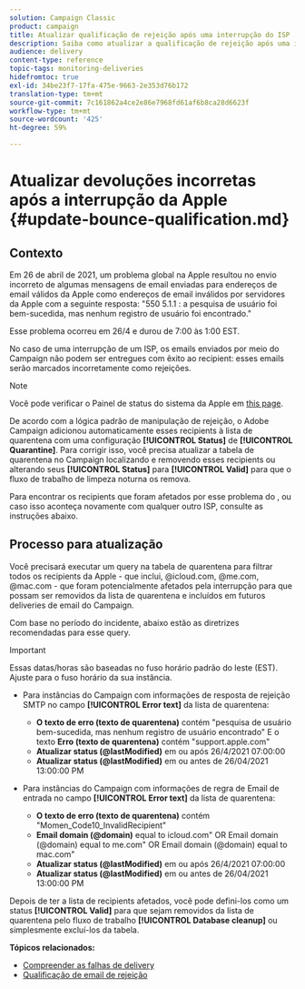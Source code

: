 ```yaml
---
solution: Campaign Classic
product: campaign
title: Atualizar qualificação de rejeição após uma interrupção do ISP
description: Saiba como atualizar a qualificação de rejeição após uma interrupção do ISP.
audience: delivery
content-type: reference
topic-tags: monitoring-deliveries
hidefromtoc: true
exl-id: 34be23f7-17fa-475e-9663-2e353d76b172
translation-type: tm+mt
source-git-commit: 7c161862a4ce2e86e7968fd61af6b8ca28d6623f
workflow-type: tm+mt
source-wordcount: '425'
ht-degree: 59%

---
```


# Atualizar devoluções incorretas após a interrupção da Apple {#update-bounce-qualification.md}

## Contexto

Em 26 de abril de 2021, um problema global na Apple resultou no envio incorreto de algumas mensagens de email enviadas para endereços de email válidos da Apple como endereços de email inválidos por servidores da Apple com a seguinte resposta:  &quot;550 5.1.1 <email address>: a pesquisa de usuário foi bem-sucedida, mas nenhum registro de usuário foi encontrado.&quot;

Esse problema ocorreu em 26/4 e durou de 7:00 às 1:00 EST.

No caso de uma interrupção de um ISP, os emails enviados por meio do Campaign não podem ser entregues com êxito ao recipient: esses emails serão marcados incorretamente como rejeições.

>[!NOTE]
>
>Você pode verificar o Painel de status do sistema da Apple em [this page](https://www.apple.com/support/systemstatus/).

De acordo com a lógica padrão de manipulação de rejeição, o Adobe Campaign adicionou automaticamente esses recipients à lista de quarentena com uma configuração **[!UICONTROL Status]** de **[!UICONTROL Quarantine]**. Para corrigir isso, você precisa atualizar a tabela de quarentena no Campaign localizando e removendo esses recipients ou alterando seus **[!UICONTROL Status]** para **[!UICONTROL Valid]** para que o fluxo de trabalho de limpeza noturna os remova.

Para encontrar os recipients que foram afetados por esse problema do , ou caso isso aconteça novamente com qualquer outro ISP, consulte as instruções abaixo.

## Processo para atualização

Você precisará executar um query na tabela de quarentena para filtrar todos os recipients da Apple - que inclui, @icloud.com, @me.com, @mac.com - que foram potencialmente afetados pela interrupção para que possam ser removidos da lista de quarentena e incluídos em futuros deliveries de email do Campaign.

Com base no período do incidente, abaixo estão as diretrizes recomendadas para esse query.

>[!IMPORTANT]
>
>Essas datas/horas são baseadas no fuso horário padrão do leste (EST). Ajuste para o fuso horário da sua instância.

* Para instâncias do Campaign com informações de resposta de rejeição SMTP no campo **[!UICONTROL Error text]** da lista de quarentena:

   * **O texto de erro (texto de quarentena)** contém &quot;pesquisa de usuário bem-sucedida, mas nenhum registro de usuário encontrado&quot; E o texto  **Erro (texto de quarentena)** contém &quot;support.apple.com&quot;
   * **Atualizar status (@lastModified)** em ou após 26/4/2021 07:00:00
   * **Atualizar status (@lastModified)** em ou antes de 26/04/2021 13:00:00 PM

* Para instâncias do Campaign com informações de regra de Email de entrada no campo **[!UICONTROL Error text]** da lista de quarentena:

   * **O texto de erro (texto de quarentena)** contém &quot;Momen_Code10_InvalidRecipient&quot;
   * **Email domain (@domain)** equal to icloud.com&quot; OR Email domain (@domain) equal to me.com&quot; OR Email domain (@domain) equal to mac.com&quot;
   * **Atualizar status (@lastModified)** em ou após 26/4/2021 07:00:00
   * **Atualizar status (@lastModified)** em ou antes de 26/04/2021 13:00:00 PM

Depois de ter a lista de recipients afetados, você pode defini-los como um status **[!UICONTROL Valid]** para que sejam removidos da lista de quarentena pelo fluxo de trabalho **[!UICONTROL Database cleanup]** ou simplesmente excluí-los da tabela.

**Tópicos relacionados:**
* [Compreender as falhas de delivery](../../delivery/using/understanding-delivery-failures.md)
* [Qualificação de email de rejeição](../../delivery/using/understanding-delivery-failures.md#bounce-mail-qualification)
